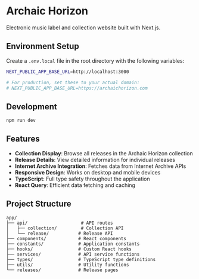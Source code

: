 # Archaic Horizon

Electronic music label and collection website built with Next.js.

## Environment Setup

Create a `.env.local` file in the root directory with the following variables:

```bash
NEXT_PUBLIC_APP_BASE_URL=http://localhost:3000

# For production, set these to your actual domain:
# NEXT_PUBLIC_APP_BASE_URL=https://archaichorizon.com
```

## Development

```bash
npm run dev
```

## Features

- **Collection Display**: Browse all releases in the Archaic Horizon collection
- **Release Details**: View detailed information for individual releases
- **Internet Archive Integration**: Fetches data from Internet Archive APIs
- **Responsive Design**: Works on desktop and mobile devices
- **TypeScript**: Full type safety throughout the application
- **React Query**: Efficient data fetching and caching

## Project Structure

```
app/
├── api/                    # API routes
│   ├── collection/         # Collection API
│   └── release/           # Release API
├── components/            # React components
├── constants/             # Application constants
├── hooks/                 # Custom React hooks
├── services/              # API service functions
├── types/                 # TypeScript type definitions
├── utils/                 # Utility functions
└── releases/              # Release pages
```
